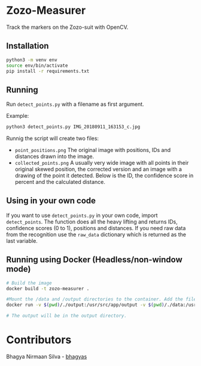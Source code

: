 # Zozo-Measurer
Track the markers on the Zozo-suit with OpenCV.

## Installation
```bash
python3 -m venv env
source env/bin/activate
pip install -r requirements.txt
```

## Running
Run `detect_points.py` with a filename as first argument.

Example:
```bash
python3 detect_points.py IMG_20180911_163153_c.jpg
```

Runnig the script will create two files:

* `point_positions.png` The original image with
positions, IDs and distances drawn into the image.
* `collected_points.png` A usually very wide image
with all points in their original skewed position,
the corrected version and an image with a drawing
of the point it detected. Below is the ID, the
confidence score in percent and the calculated distance.

## Using in your own code
If you want to use `detect_points.py` in your own code,
import `detect_points`. The function does all the heavy
lifting and returns IDs, confidence scores (0 to 1),
positions and distances. If you need raw data from the
recognition use the `raw_data` dictionary which is returned
as the last variable.


## Running using Docker (Headless/non-window mode)

```bash
# Build the image
docker build -t zozo-measurer .

#Mount the /data and /output directories to the container. Add the file you want to process as the last argument.
docker run -v $(pwd)/./output:/usr/src/app/output -v $(pwd)/./data:/usr/src/app/data zozo-measurer ./data/IMG_20180911_163153_c.jpg

# The output will be in the output directory.
```

# Contributors
Bhagya Nirmaan Silva - [bhagyas](github.com/bhagyas)
